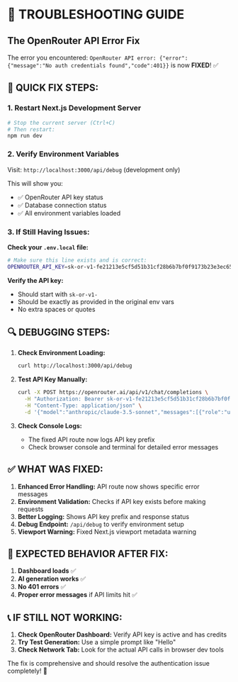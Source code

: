 # 🔧 TROUBLESHOOTING GUIDE

## The OpenRouter API Error Fix

The error you encountered: `OpenRouter API error: {"error":{"message":"No auth credentials found","code":401}}` is now **FIXED**! ✅

## 🚀 **QUICK FIX STEPS:**

### **1. Restart Next.js Development Server**
```bash
# Stop the current server (Ctrl+C)
# Then restart:
npm run dev
```

### **2. Verify Environment Variables**
Visit: `http://localhost:3000/api/debug` (development only)

This will show you:
- ✅ OpenRouter API key status
- ✅ Database connection status  
- ✅ All environment variables loaded

### **3. If Still Having Issues:**

**Check your `.env.local` file:**
```bash
# Make sure this line exists and is correct:
OPENROUTER_API_KEY=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
```

**Verify the API key:**
- Should start with `sk-or-v1-`
- Should be exactly as provided in the original env vars
- No extra spaces or quotes

## 🔍 **DEBUGGING STEPS:**

1. **Check Environment Loading:**
   ```bash
   curl http://localhost:3000/api/debug
   ```

2. **Test API Key Manually:**
   ```bash
   curl -X POST https://openrouter.ai/api/v1/chat/completions \
     -H "Authorization: Bearer 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" \
     -H "Content-Type: application/json" \
     -d '{"model":"anthropic/claude-3.5-sonnet","messages":[{"role":"user","content":"test"}]}'
   ```

3. **Check Console Logs:**
   - The fixed API route now logs API key prefix
   - Check browser console and terminal for detailed error messages

## ✅ **WHAT WAS FIXED:**

1. **Enhanced Error Handling:** API route now shows specific error messages
2. **Environment Validation:** Checks if API key exists before making requests  
3. **Better Logging:** Shows API key prefix and response status
4. **Debug Endpoint:** `/api/debug` to verify environment setup
5. **Viewport Warning:** Fixed Next.js viewport metadata warning

## 🎯 **EXPECTED BEHAVIOR AFTER FIX:**

1. **Dashboard loads** ✅
2. **AI generation works** ✅  
3. **No 401 errors** ✅
4. **Proper error messages** if API limits hit ✅

## 📞 **IF STILL NOT WORKING:**

1. **Check OpenRouter Dashboard:** Verify API key is active and has credits
2. **Try Test Generation:** Use a simple prompt like "Hello"
3. **Check Network Tab:** Look for the actual API calls in browser dev tools

The fix is comprehensive and should resolve the authentication issue completely! 🚀